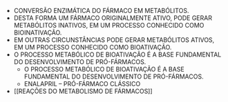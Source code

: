- CONVERSÃO ENZIMÁTICA DO FÁRMACO EM METABÓLITOS. 
- DESTA FORMA UM FÁRMACO ORIGINALMENTE ATIVO, PODE GERAR METABÓLITOS INATIVOS, EM UM PROCESSO CONHECIDO COMO BIOINATIVAÇÃO.
- EM OUTRAS CIRCUNSTÂNCIAS PODE GERAR METABÓLITOS ATIVOS, EM UM PROCESSO CONHECIDO COMO BIOATIVAÇÃO.
- O PROCESSO METABÓLICO DE BIOATIVAÇÃO É A BASE FUNDAMENTAL DO DESENVOLVIMENTO DE PRÓ-FÁRMACOS.
	- O PROCESSO METABÓLICO DE BIOATIVAÇÃO É A BASE FUNDAMENTAL DO DESENVOLVIMENTO DE PRÓ-FÁRMACOS.
	- ENALAPRIL – PRÓ-FÁRMACO CLÁSSICO
- [[REAÇÕES DO METABOLISMO DE FÁRMACOS]]